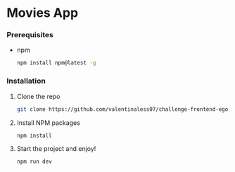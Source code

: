 # Movies App

### Prerequisites

- npm

  ```sh
  npm install npm@latest -g
  ```

### Installation

1. Clone the repo
   ```sh
   git clone https://github.com/valentinaless07/challenge-frontend-ego
   ```
2. Install NPM packages
   ```sh
   npm install
   ```
3. Start the project and enjoy!
   ```sh
   npm run dev

